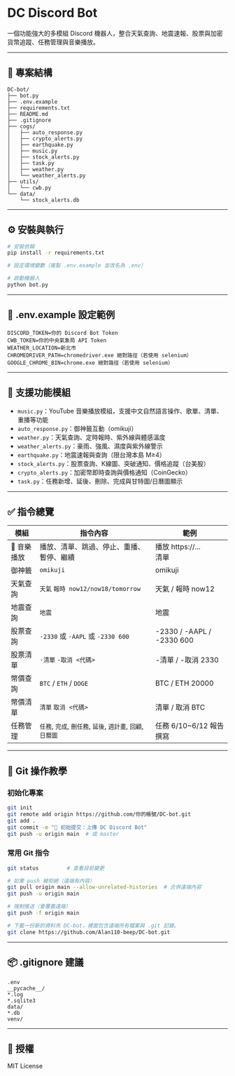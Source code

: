 # DC Discord Bot

一個功能強大的多模組 Discord 機器人，整合天氣查詢、地震速報、股票與加密貨幣追蹤、任務管理與音樂播放。

---

## 📁 專案結構

```
DC-bot/
├── bot.py
├── .env.example
├── requirements.txt
├── README.md
├── .gitignore
├── cogs/
│   ├── auto_response.py
│   ├── crypto_alerts.py
│   ├── earthquake.py
│   ├── music.py
│   ├── stock_alerts.py
│   ├── task.py
│   ├── weather.py
│   └── weather_alerts.py
├── utils/
│   └── cwb.py
└── data/
    └── stock_alerts.db
```

---

## ⚙️ 安裝與執行

```bash
# 安裝依賴
pip install -r requirements.txt

# 設定環境變數（複製 .env.example 並改名為 .env）

# 啟動機器人
python bot.py
```

---

## 🔐 .env.example 設定範例

```env
DISCORD_TOKEN=你的 Discord Bot Token
CWB_TOKEN=你的中央氣象局 API Token
WEATHER_LOCATION=新北市
CHROMEDRIVER_PATH=chromedriver.exe 絕對路徑（若使用 selenium）
GOOGLE_CHROME_BIN=chrome.exe 絕對路徑（若使用 selenium）
```

---

## 🧠 支援功能模組

- `music.py`：YouTube 音樂播放模組，支援中文自然語言操作、歌單、清單、重播等功能
- `auto_response.py`：御神籤互動（omikuji）
- `weather.py`：天氣查詢、定時報時、紫外線與體感溫度
- `weather_alerts.py`：豪雨、強風、濕度與紫外線警示
- `earthquake.py`：地震速報與查詢（限台灣本島 M≥4）
- `stock_alerts.py`：股票查詢、K線圖、突破通知、價格追蹤（台美股）
- `crypto_alerts.py`：加密幣即時查詢與價格通知（CoinGecko）
- `task.py`：任務新增、延後、刪除、完成與甘特圖/日曆圖顯示

---

## ✅ 指令總覽

| 模組       | 指令內容                                           | 範例                                 |
|------------|----------------------------------------------------|--------------------------------------|
| 🎵 音樂播放 | 播放、清單、跳過、停止、重播、暫停、繼續           | 播放 https://... <br> 清單           |
| 御神籤     | `omikuji`                                         | omikuji                              |
| 天氣查詢   | `天氣` `報時 now12/now18/tomorrow`               | 天氣 / 報時 now12                   |
| 地震查詢   | `地震`                                             | 地震                                 |
| 股票查詢   | `-2330` 或 `-AAPL` 或 `-2330 600`                 | -2330 / -AAPL / -2330 600            |
| 股票清單   | `-清單` `-取消 <代碼>`                            | -清單 / -取消 2330                  |
| 幣價查詢   | `BTC` / `ETH` / `DOGE`                            | BTC / ETH 20000                      |
| 幣價清單   | `清單` `取消 <代碼>`                              | 清單 / 取消 BTC                     |
| 任務管理   | `任務`, `完成`, `刪任務`, `延後`, `週計畫`, `回顧`, `日曆圖` | 任務 6/10~6/12 報告撰寫     |

---

## 🧪 Git 操作教學

### 初始化專案
```bash
git init
git remote add origin https://github.com/你的帳號/DC-bot.git
git add .
git commit -m "🎉 初始提交：上傳 DC Discord Bot"
git push -u origin main  # 或 master
```

### 常用 Git 指令
```bash
git status         # 查看目前變更

# 如果 push 被拒絕（遠端有內容）
git pull origin main --allow-unrelated-histories  # 合併遠端內容
git push -u origin main

# 強制推送（會覆蓋遠端）
git push -f origin main

# 下載一份新的資料夾 DC-bot，裡面包含遠端所有檔案與 .git 記錄。
git clone https://github.com/Alan110-beep/DC-bot.git
```

---

## 📦 .gitignore 建議
```
.env
__pycache__/
*.log
*.sqlite3
data/
*.db
venv/
```

---

## 📜 授權
MIT License
